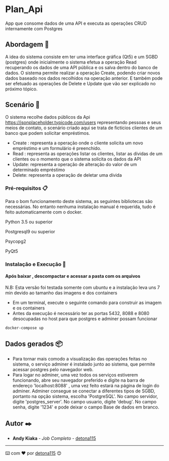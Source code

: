 # Plan_Api

App que consome dados de uma API e executa as operações CRUD internamente com Postgres

## Abordagem 🔩

A idea do sistema consiste em ter uma interface gráfica (Qt5) e um SGBD (postgres) onde inicialmente o sistema efetua a
operação Read recuperando os dados de uma API pública e os salva dentro do banco de dados. O sistema permite realizar a 
operação Create, podendo criar novos dados baseado nos dados recolhidos na operação anterior. E também pode ser efetuado 
as operações de Delete e Update que vão ser explicado no próximo tópico.

## Scenário 📖

O sistema recolhe dados públicos da Api https://jsonplaceholder.typicode.com/users representando pessoas e seus meios de contato,
o scenário criado aqui se trata de fictícios clientes de um banco que podem solicitar empréstimos.
- Create : representa a operação onde o cliente solicita um novo empréstimo e um formulário é preenchido.
- Read : representa as operações listar os clientes, listar as dívidas de um clientes ou o momento que o sistema solicita os dados da API
- Update: representa a operação de alteração do valor de um determinado empréstimo
- Delete: representa a operação de deletar uma dívida

### Pré-requisitos 📋

Para o bom funcionamento deste sistema, as seguintes bibliotecas são necessárias. 
No entanto nenhuma instalação manual é requerida, tudo é feito automaticamente com o docker.

Python 3.5 ou superior

Postgresql9 ou superior

Psycopg2

PyQt5

### Instalação e Execução 🔧

#### Após baixar , descompactar e acessar a pasta com os arquivos

N.B: Esta versão foi testada somente com ubuntu e a instalação leva uns 7 min devido ao tamanho das imagens e dos containers

- Em um terminal, execute o seguinte comando para construir as imagem e os containers   
- Antes da execução é necessário ter as portas 5432, 8088 e 8080 desocupadas no host para que postgres e adminer possam funcionar

```
docker-compose up
```         

## Dados gerados 📦

* Para tornar mais comodo a visualização das operações feitas no sistema, o serviço adminer é instalado junto ao sistema, que
permite acessar postgres pelo navegador web.
* Para logar no adminer, uma vez todos os serviços estiverem funcionando, abre seu navegador preferido e digite na barra de
endereço 'localhost:8088' , uma vez feito estará na página de login do adminer. Adminer consegue se conectar a diferentes tipos
de SGBD, portanto na opção sistema, escolha 'PostgreSQL'. No campo servidor, digite 'postgres_server'. No campo usuario, digite 'debug'.
No campo senha, digite '1234' e pode deixar o campo Base de dados em branco.

## Autor ✒️

* **Andy Kiaka** - *Job Completo* - [detona115](https://github.com/detona115)

---
⌨️ com ❤️ por [detona115](https://github.com/detona115) 😊
